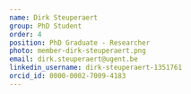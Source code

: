 ```yaml
---
name: Dirk Steuperaert
group: PhD Student
order: 4
position: PhD Graduate - Researcher
photo: member-dirk-steuperaert.png
email: dirk.steuperaert@ugent.be
linkedin_username: dirk-steuperaert-1351761
orcid_id: 0000-0002-7009-4183
---
```


